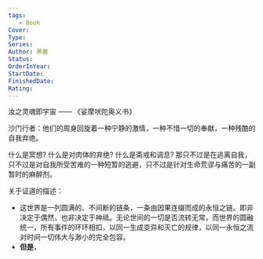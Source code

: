 ```yaml
---
tags: 
   - Book 
Cover: 
Type:
Series: 
Author: 黑塞
Status: 
OrderInYear:
StartDate:
FinishedDate:
Rating: 
---
```




汝之灵魂即宇宙 —— 《娑摩吠陀奥义书》

沙门行者：他们的周身回旋着一种宁静的激情，一种不惜一切的奉献，一种残酷的自我弃绝。

什么是冥想? 什么是对肉体的弃绝? 什么是斋戒和调息? 
那只不过是在逃离自我，只不过是对自我所受苦难的一种短暂的逃避，只不过是针对生命荒谬与痛苦的一副暂时的麻醉剂。


关于证道的描述：
- 这世界是一列圆满的、不间断的链条，一条由因果连缀而成的永恒之链。即非决定于偶然，也非决定于神祗。无论世间的一切是否流转无常，而世界的圆融统一，所有事件的环环相扣，以同一生成变异和灭亡的规律，以同一永恒之流对时间一切伟大与渺小的完全包容。
- **但是**，







